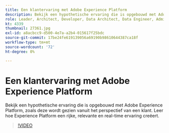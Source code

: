 ```yaml
---
title: Een klantervaring met Adobe Experience Platform
description: Bekijk een hypothetische ervaring die is opgebouwd met Adobe Experience Platform, zoals deze wordt gezien vanuit het perspectief van een klant. Leer hoe Experience Platform een rijke, relevante en real-time ervaring creëert.
role: Leader, Architect, Developer, Data Architect, Data Engineer, Admin, User
kt: 4339
thumbnail: 27361.jpg
exl-id: a8acbcc9-d500-4e7a-a2b4-015617f25bdc
source-git-commit: 17be24fe619139056a69190b98610644387ca18f
workflow-type: tm+mt
source-wordcount: '72'
ht-degree: 0%

---
```


# Een klantervaring met Adobe Experience Platform

Bekijk een hypothetische ervaring die is opgebouwd met Adobe Experience Platform, zoals deze wordt gezien vanuit het perspectief van een klant. Leer hoe Experience Platform een rijke, relevante en real-time ervaring creëert.

>[!VIDEO](https://video.tv.adobe.com/v/27361?quality=12&learn=on)

